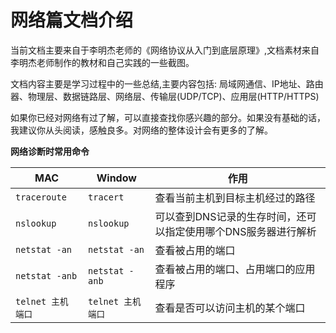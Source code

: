 # 网络篇文档介绍
当前文档主要来自于李明杰老师的《网络协议从入门到底层原理》,文档素材来自李明杰老师制作的教材和自己实践的一些截图。

文档内容主要是学习过程中的一些总结,主要内容包括: 局域网通信、IP地址、路由器、物理层、数据链路层、网络层、传输层(UDP/TCP)、应用层(HTTP/HTTPS)

如果你已经对网络有过了解，可以直接查找你感兴趣的部分。如果没有基础的话，我建议你从头阅读，感触良多。对网络的整体设计会有更多的了解。

**网络诊断时常用命令**

MAC | Window | 作用
------- | ------- | -------
`traceroute` | `tracert` | 查看当前主机到目标主机经过的路径  
`nslookup` | `nslookup ` | 可以查到DNS记录的生存时间，还可以指定使用哪个DNS服务器进行解析
`netstat -an` | `netstat -an` | 查看被占用的端口
`netstat -anb` | `netstat -anb` | 查看被占用的端口、占用端口的应用程序
`telnet 主机 端口` | `telnet 主机 端口` | 查看是否可以访问主机的某个端口